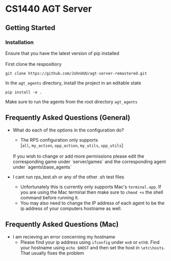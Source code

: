 # **CS1440 AGT Server**

## **Getting Started**
### **Installation** 
Ensure that you have the latest version of pip installed <br> <br>
First clone the respositiory 
```
git clone https://github.com/JohnUUU/agt-server-remastered.git
```
In the `agt_agents` directory, install the project in an editable state
```
pip install -e .
```
Make sure to run the agents from the root directory `agt_agents`


## **Frequently Asked Questions (General)**
- What do each of the options in the configuration do? 
    - The RPS configuration only supports <br>
    [`all`, `my_action`, `opp_action`,  `my_utils`, `opp_utils`] <br> 
    <br>
    If you wish to change or add more permissions please edit the corresponding game under `server/games` and the corresponding agent under `agents\base_agents`

- I cant run rps_test.sh or any of the other .sh test files
    - Unfortunately this is currently only supports Mac's `terminal.app`. If you are using the Mac terminal then make sure to `chmod +x` the shell command before running it. 
    - You may also need to change the IP address of each agent to be the ip address of your computers hostname as well. 


## **Frequently Asked Questions (Mac)**
- I am recieving an error concerning my hostname
    - Please find your ip address using `ifconfig` under `en0` or `eth0`. Find your hostname using `echo $HOST` and then set the host in `\etc\hosts`. That usually fixes the problem 

